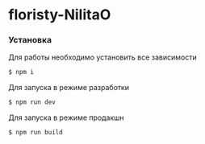 # floristy-NilitaO

### Установка

Для работы необходимо установить все зависимости

```sh
$ npm i
```

Для запуска в режиме разработки

```sh
$ npm run dev
```

Для запуска в режиме продакшн

```sh
$ npm run build
```
